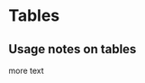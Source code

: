 # Tables

## Usage notes on tables

<example title="Tables" src="components/tables.html.twig"/>

more text